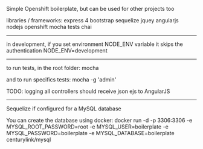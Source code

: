 Simple Openshift boilerplate, but can be used for other projects too

libraries / frameworks:
express 4
bootstrap
sequelize
jquey
angularjs
nodejs
openshift
mocha tests
chai

--------------------------
in development, if you set environment NODE_ENV variable it skips the authentication
NODE_ENV=development

--------------------------

to run tests, in the root folder:
mocha

and to run specifics tests:
mocha -g 'admin'


TODO:
logging
all controllers should receive json
ejs to AngularJS


-------------------------

Sequelize if configured for a MySQL database

You can create the database using docker:
docker run -d -p 3306:3306 -e MYSQL_ROOT_PASSWORD=root -e MYSQL_USER=boilerplate -e MYSQL_PASSWORD=boilerplate -e MYSQL_DATABASE=boilerplate centurylink/mysql
